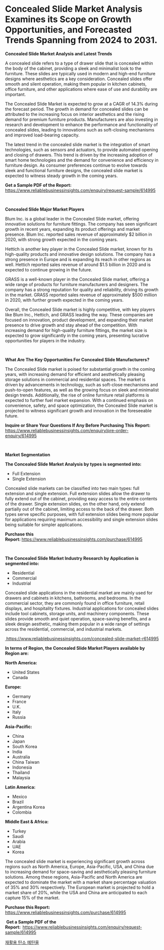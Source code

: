 <p><h1>Concealed Slide Market Analysis Examines its Scope on Growth Opportunities, and Forecasted Trends Spanning from 2024 to 2031.</h1></p><p><strong>Concealed Slide Market Analysis and Latest Trends</strong></p>
<p><p>A concealed slide refers to a type of drawer slide that is concealed within the body of the cabinet, providing a sleek and minimalist look to the furniture. These slides are typically used in modern and high-end furniture designs where aesthetics are a key consideration. Concealed slides offer smooth and silent operation, making them popular in kitchen cabinets, office furniture, and other applications where ease of use and durability are important.</p><p>The Concealed Slide Market is expected to grow at a CAGR of 14.3% during the forecast period. The growth in demand for concealed slides can be attributed to the increasing focus on interior aesthetics and the rising demand for premium furniture products. Manufacturers are also investing in research and development to enhance the performance and functionality of concealed slides, leading to innovations such as soft-closing mechanisms and improved load-bearing capacity.</p><p>The latest trend in the concealed slide market is the integration of smart technologies, such as sensors and actuators, to provide automated opening and closing of drawers. This trend is driven by the increasing adoption of smart home technologies and the demand for convenience and efficiency in furniture design. As consumer preferences continue to evolve towards sleek and functional furniture designs, the concealed slide market is expected to witness steady growth in the coming years.</p></p>
<p><strong>Get a Sample PDF of the Report:&nbsp;</strong> <a href="https://www.reliablebusinessinsights.com/enquiry/request-sample/614995">https://www.reliablebusinessinsights.com/enquiry/request-sample/614995</a></p>
<p>&nbsp;</p>
<p><strong>Concealed Slide Major Market Players</strong></p>
<p><p>Blum Inc. is a global leader in the Concealed Slide market, offering innovative solutions for furniture fittings. The company has seen significant growth in recent years, expanding its product offerings and market presence. Blum Inc. reported sales revenue of approximately $2 billion in 2020, with strong growth expected in the coming years.</p><p>Hettich is another key player in the Concealed Slide market, known for its high-quality products and innovative design solutions. The company has a strong presence in Europe and is expanding its reach in other regions as well. Hettich reported sales revenue of around $1.5 billion in 2020 and is expected to continue growing in the future.</p><p>GRASS is a well-known player in the Concealed Slide market, offering a wide range of products for furniture manufacturers and designers. The company has a strong reputation for quality and reliability, driving its growth in the market. GRASS reported sales revenue of approximately $500 million in 2020, with further growth expected in the coming years.</p><p>Overall, the Concealed Slide market is highly competitive, with key players like Blum Inc., Hettich, and GRASS leading the way. These companies are focused on innovation, product development, and expanding their market presence to drive growth and stay ahead of the competition. With increasing demand for high-quality furniture fittings, the market size is expected to grow significantly in the coming years, presenting lucrative opportunities for players in the industry.</p></p>
<p>&nbsp;</p>
<p><strong>What Are The Key Opportunities For Concealed Slide Manufacturers?</strong></p>
<p><p>The Concealed Slide market is poised for substantial growth in the coming years, with increasing demand for efficient and aesthetically pleasing storage solutions in commercial and residential spaces. The market is driven by advancements in technology, such as soft-close mechanisms and push-to-open features, as well as the growing focus on sleek and minimalist design trends. Additionally, the rise of online furniture retail platforms is expected to further fuel market expansion. With a continued emphasis on convenience, safety, and space optimization, the Concealed Slide market is projected to witness significant growth and innovation in the foreseeable future.</p></p>
<p><strong>Inquire or Share Your Questions If Any Before Purchasing This Report:</strong> <a href="https://www.reliablebusinessinsights.com/enquiry/pre-order-enquiry/614995">https://www.reliablebusinessinsights.com/enquiry/pre-order-enquiry/614995</a></p>
<p>&nbsp;</p>
<p><strong>Market Segmentation</strong></p>
<p><strong>The Concealed Slide Market Analysis by types is segmented into:</strong></p>
<p><ul><li>Full Extension</li><li>Single Extension</li></ul></p>
<p><p>Concealed slide markets can be classified into two main types: full extension and single extension. Full extension slides allow the drawer to fully extend out of the cabinet, providing easy access to the entire contents of the drawer. Single extension slides, on the other hand, only extend partially out of the cabinet, limiting access to the back of the drawer. Both types serve specific purposes, with full extension slides being more popular for applications requiring maximum accessibility and single extension slides being suitable for simpler applications.</p></p>
<p><strong>Purchase this Report:&nbsp;</strong><a href="https://www.reliablebusinessinsights.com/purchase/614995">https://www.reliablebusinessinsights.com/purchase/614995</a></p>
<p>&nbsp;</p>
<p><strong>The Concealed Slide Market Industry Research by Application is segmented into:</strong></p>
<p><ul><li>Residential</li><li>Commercial</li><li>Industrial</li></ul></p>
<p><p>Concealed slide applications in the residential market are mainly used for drawers and cabinets in kitchens, bathrooms, and bedrooms. In the commercial sector, they are commonly found in office furniture, retail displays, and hospitality fixtures. Industrial applications for concealed slides include tool cabinets, storage units, and machinery components. These slides provide smooth and quiet operation, space-saving benefits, and a sleek design aesthetic, making them popular in a wide range of settings across the residential, commercial, and industrial markets.</p></p>
<p><a href="https://www.reliablebusinessinsights.com/concealed-slide-market-r614995">&nbsp;https://www.reliablebusinessinsights.com/concealed-slide-market-r614995</a></p>
<p><strong>In terms of Region, the Concealed Slide Market Players available by Region are:</strong></p>
<p>
    <p> <strong> North America: </strong>
        <ul>
            <li>United States</li>
            <li>Canada</li>
        </ul>
        </p> 
    <p> <strong> Europe: </strong>
        <ul>
            <li>Germany</li>
            <li>France</li>
            <li>U.K.</li>
            <li>Italy</li>
            <li>Russia</li>
        </ul>
        </p> 
    <p> <strong> Asia-Pacific: </strong>
        <ul>
            <li>China</li>
            <li>Japan</li>
            <li>South Korea</li>
            <li>India</li>
            <li>Australia</li>
            <li>China Taiwan</li>
            <li>Indonesia</li>
            <li>Thailand</li>
            <li>Malaysia</li>
        </ul>
        </p> 
    <p> <strong> Latin America: </strong>
        <ul>
            <li>Mexico</li>
            <li>Brazil</li>
            <li>Argentina Korea</li>
            <li>Colombia</li>
        </ul>
        </p> 
    <p> <strong> Middle East & Africa: </strong>
        <ul>
            <li>Turkey</li>
            <li>Saudi</li>
            <li>Arabia</li>
            <li>UAE</li>
            <li>Korea</li>
        </ul>
    </p>
    </p>
<p><p>The concealed slide market is experiencing significant growth across regions such as North America, Europe, Asia-Pacific, USA, and China due to increasing demand for space-saving and aesthetically pleasing furniture solutions. Among these regions, Asia-Pacific and North America are expected to dominate the market with a market share percentage valuation of 35% and 30% respectively. The European market is projected to hold a market share of 20%, while the USA and China are anticipated to each capture 15% of the market.</p></p>
<p><strong>Purchase this Report: </strong><a href="https://www.reliablebusinessinsights.com/purchase/614995">https://www.reliablebusinessinsights.com/purchase/614995</a></p>
<p>&nbsp;<strong>Get a Sample PDF of the Report:&nbsp;&nbsp;</strong><a href="https://www.reliablebusinessinsights.com/enquiry/request-sample/614995">https://www.reliablebusinessinsights.com/enquiry/request-sample/614995</a></p>
<p><strong></strong></p>
<p><p><a href="https://github.com/fatmarawatan39/Market-Research-Report-List-1/blob/main/220334592345.md">재활용 탄소 메탄올</a></p></p>